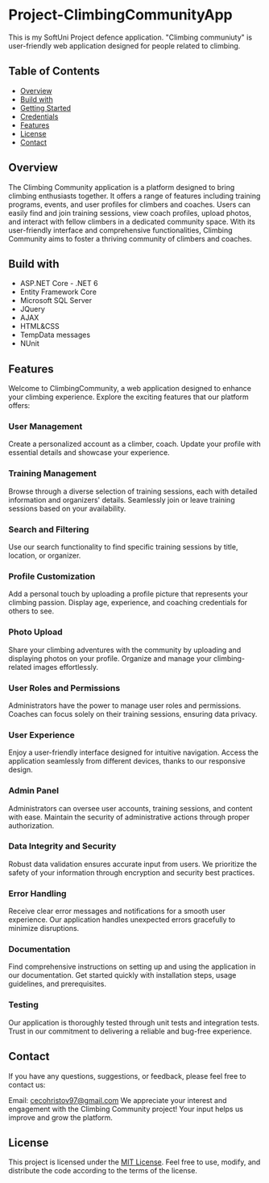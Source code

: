# Project-ClimbingCommunityApp
 This is my SoftUni Project defence application.
 "Climbing communiuty" is user-friendly web application designed for people related to climbing.


 ## Table of Contents

- [Overview](#overview)
- [Build with](#build-with)
- [Getting Started](#getting-started)
- [Credentials](#credentials)
- [Features](#features)
- [License](#license)
- [Contact](#contact)

<a id="overview"></a>
## Overview
The Climbing Community application is a platform designed to bring climbing enthusiasts together. It offers a range of features including training programs, events, and user profiles for climbers and coaches. Users can easily find and join training sessions, view coach profiles, upload photos, and interact with fellow climbers in a dedicated community space. With its user-friendly interface and comprehensive functionalities, Climbing Community aims to foster a thriving community of climbers and coaches.

<a id="build-wtih"></a>
## Build with
* ASP.NET Core -  .NET 6 
* Entity Framework Core
* Microsoft SQL Server
* JQuery
* AJAX
* HTML&CSS
* TempData messages
* NUnit
<a id="features"></a>
## Features
Welcome to ClimbingCommunity, a web application designed to enhance your climbing experience. Explore the exciting features that our platform offers:

### User Management
Create a personalized account as a climber, coach.
Update your profile with essential details and showcase your experience.

### Training Management
Browse through a diverse selection of training sessions, each with detailed information and organizers' details.
Seamlessly join or leave training sessions based on your availability.

### Search and Filtering
Use our search functionality to find specific training sessions by title, location, or organizer.

### Profile Customization
Add a personal touch by uploading a profile picture that represents your climbing passion.
Display age, experience, and coaching credentials for others to see.

### Photo Upload
Share your climbing adventures with the community by uploading and displaying photos on your profile.
Organize and manage your climbing-related images effortlessly.

### User Roles and Permissions
Administrators have the power to manage user roles and permissions.
Coaches can focus solely on their training sessions, ensuring data privacy.

### User Experience
Enjoy a user-friendly interface designed for intuitive navigation.
Access the application seamlessly from different devices, thanks to our responsive design.

### Admin Panel
Administrators can oversee user accounts, training sessions, and content with ease.
Maintain the security of administrative actions through proper authorization.

### Data Integrity and Security
Robust data validation ensures accurate input from users.
We prioritize the safety of your information through encryption and security best practices.

### Error Handling
Receive clear error messages and notifications for a smooth user experience.
Our application handles unexpected errors gracefully to minimize disruptions.

### Documentation
Find comprehensive instructions on setting up and using the application in our documentation.
Get started quickly with installation steps, usage guidelines, and prerequisites.

### Testing
Our application is thoroughly tested through unit tests and integration tests.
Trust in our commitment to delivering a reliable and bug-free experience.

<a id="contact"></a>
## Contact
If you have any questions, suggestions, or feedback, please feel free to contact us:

Email: cecohristov97@gmail.com
We appreciate your interest and engagement with the Climbing Community project! Your input helps us improve and grow the platform.

<a id="license"></a>
## License
This project is licensed under the [MIT License](LICENSE.md). Feel free to use, modify, and distribute the code according to the terms of the license.

